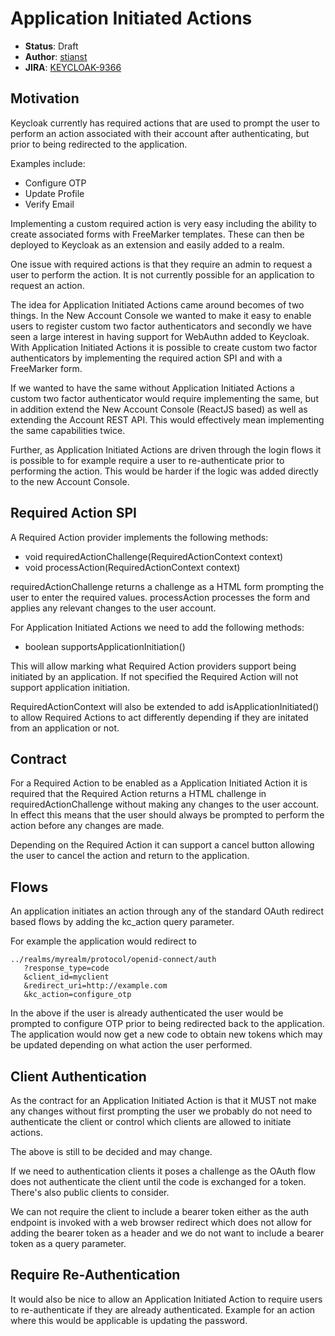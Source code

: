 # Application Initiated Actions

* **Status**: Draft
* **Author**: [stianst](https://github.com/stianst)
* **JIRA**: [KEYCLOAK-9366](https://issues.jboss.org/browse/KEYCLOAK-9366)


## Motivation

Keycloak currently has required actions that are used to prompt the user to perform an action associated with their account after authenticating, but prior to being redirected to the application.

Examples include:

* Configure OTP
* Update Profile
* Verify Email

Implementing a custom required action is very easy including the ability to create associated forms with FreeMarker
templates. These can then be deployed to Keycloak as an extension and easily added to a realm.

One issue with required actions is that they require an admin to request a user to perform the action. It is not
currently possible for an application to request an action.

The idea for Application Initiated Actions came around becomes of two things. In the New Account Console we wanted
to make it easy to enable users to register custom two factor authenticators and secondly we have seen a large 
interest in having support for WebAuthn added to Keycloak. With Application Initiated Actions it is possible to
create custom two factor authenticators by implementing the required action SPI and with a FreeMarker form. 

If we wanted to have the same without Application Initiated Actions a custom two factor authenticator would require 
implementing the same, but in addition extend the New Account Console (ReactJS based) as well as extending the Account 
REST API. This would effectively mean implementing the same capabilities twice.

Further, as Application Initiated Actions are driven through the login flows it is possible to for example require a
user to re-authenticate prior to performing the action. This would be harder if the logic was added directly to the
new Account Console.


## Required Action SPI

 A Required Action provider implements the following methods:
 
 * void requiredActionChallenge(RequiredActionContext context)
 * void processAction(RequiredActionContext context)
 
 requiredActionChallenge returns a challenge as a HTML form prompting the user to enter the required values. processAction
 processes the form and applies any relevant changes to the user account.
 
 For Application Initiated Actions we need to add the following methods:
 
 * boolean supportsApplicationInitiation()
 
 This will allow marking what Required Action providers support being initiated by an application. If not specified
 the Required Action will not support application initiation.
 
 RequiredActionContext will also be extended to add isApplicationInitiated() to allow Required Actions to act differently
 depending if they are initated from an application or not. 
 
 
 ## Contract
 
 For a Required Action to be enabled as a Application Initiated Action it is required that the Required Action returns
 a HTML challenge in requiredActionChallenge without making any changes to the user account. In effect this means that
 the user should always be prompted to perform the action before any changes are made.
 
 Depending on the Required Action it can support a cancel button allowing the user to cancel the action and return to
 the application.
 
 
 ## Flows
 
 An application initiates an action through any of the standard OAuth redirect based flows by adding the kc_action 
 query parameter.
 
 For example the application would redirect to 
 ````
 ../realms/myrealm/protocol/openid-connect/auth
    ?response_type=code
    &client_id=myclient
    &redirect_uri=http://example.com
    &kc_action=configure_otp
 ````
 
 In the above if the user is already authenticated the user would be prompted to configure OTP prior to being redirected
 back to the application. The application would now get a new code to obtain new tokens which may be updated depending
 on what action the user performed.
 
 
 ## Client Authentication
 
 As the contract for an Application Initiated Action is that it MUST not make any changes without first prompting the user
 we probably do not need to authenticate the client or control which clients are allowed to initiate actions.
 
 The above is still to be decided and may change.
 
 If we need to authentication clients it poses a challenge as the OAuth flow does not authenticate the client until the
 code is exchanged for a token. There's also public clients to consider.
 
 We can not require the client to include a bearer token either as the auth endpoint is invoked with a web browser
 redirect which does not allow for adding the bearer token as a header and we do not want to include a bearer token
 as a query parameter.  
 
 
 ## Require Re-Authentication
 
 It would also be nice to allow an Application Initiated Action to require users to re-authenticate if they are already authenticated. Example for an action where this would be applicable is updating the password.

